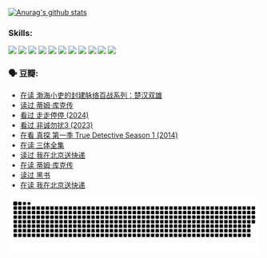 
[![Anurag's github stats](https://github-readme-stats.vercel.app/api?username=w940853815)](https://github.com/anuraghazra/github-readme-stats)

### Skills:

<code><img height="32" src="https://cdn.jsdelivr.net/npm/simple-icons@v5/icons/python.svg"></code>
<code><img height="32" src="https://cdn.jsdelivr.net/npm/simple-icons@v5/icons/javascript.svg"></code>
<code><img height="32" src="https://cdn.jsdelivr.net/npm/simple-icons@v5/icons/django.svg"></code>
<code><img height="32" src="https://cdn.jsdelivr.net/npm/simple-icons@v5/icons/flask.svg"></code>
<code><img height="32" src="https://cdn.jsdelivr.net/npm/simple-icons@v5/icons/vuetify.svg"></code>
<code><img height="32" src="https://cdn.jsdelivr.net/npm/simple-icons@v5/icons/git.svg"></code>
<code><img height="32" src="https://cdn.jsdelivr.net/npm/simple-icons@v5/icons/docker.svg"></code>
<code><img height="32" src="https://cdn.jsdelivr.net/npm/simple-icons@v5/icons/postgresql.svg"></code>
<code><img height="32" src="https://cdn.jsdelivr.net/npm/simple-icons@v5/icons/elasticsearch.svg"></code>
<code><img height="32" src="https://cdn.jsdelivr.net/npm/simple-icons@v5/icons/macos.svg"></code>
<code><img height="32" src="https://cdn.jsdelivr.net/npm/simple-icons@v5/icons/linux.svg"></code>

### 🗣 豆瓣:

<!-- DOUBAN-ACTIVITIES:START -->
- [在读 渤海小吏的封建脉络百战系列：楚汉双雄](https://www.douban.com/people/136069238/status/4700950146/?_i=25826521)
- [读过 蒂姆·库克传](https://www.douban.com/people/136069238/status/4700949869/?_i=25826521)
- [看过 走走停停‎ (2024)](https://www.douban.com/people/136069238/status/4684430230/?_i=25826521)
- [看过 非诚勿扰3‎ (2023)](https://www.douban.com/people/136069238/status/4676324100/?_i=25826521)
- [在看 真探 第一季 True Detective Season 1‎ (2014)](https://www.douban.com/people/136069238/status/4673382852/?_i=25826521)
- [在读 三体全集](https://www.douban.com/people/136069238/status/4672842521/?_i=25826521)
- [读过 我在北京送快递](https://www.douban.com/people/136069238/status/4672842036/?_i=25826521)
- [在读 蒂姆·库克传](https://www.douban.com/people/136069238/status/4663517053/?_i=25826521)
- [读过 黑书](https://www.douban.com/people/136069238/status/4663516022/?_i=25826521)
- [在读 我在北京送快递](https://www.douban.com/people/136069238/status/4658098365/?_i=25826521)
<!-- DOUBAN-ACTIVITIES:END -->


![Snake animation](https://raw.githubusercontent.com/w940853815/w940853815/output/github-contribution-grid-snake.svg)

<!--
**w940853815/w940853815** is a ✨ _special_ ✨ repository because its `README.md` (this file) appears on your GitHub profile.

Here are some ideas to get you started:

- 🔭 I’m currently working on ...
- 🌱 I’m currently learning ...
- 👯 I’m looking to collaborate on ...
- 🤔 I’m looking for help with ...
- 💬 Ask me about ...
- 📫 How to reach me: ...
- 😄 Pronouns: ...
- ⚡ Fun fact: ...
-->
